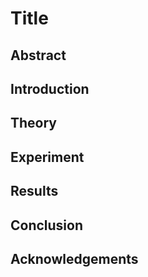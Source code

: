 # Title

## Abstract

## Introduction

## Theory

## Experiment

## Results

## Conclusion

## Acknowledgements
